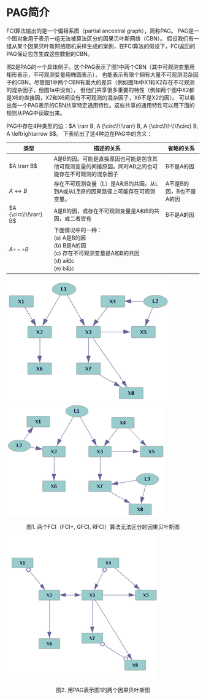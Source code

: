 # PAG简介

FCI算法输出的是一个偏祖系图（partial ancestral graph），简称PAG。
PAG是一个图对象用于表示一组无法被算法区分的因果贝叶斯网络（CBN）。
假设我们有一组从某个因果贝叶斯网络随机采样生成的案例，在FCI算法的假设下，FCI返回的PAG保证包含生成这些数据的CBN。

图2是PAG的一个具体例子。这个PAG表示了图1中两个CBN（其中可观测变量用矩形表示，不可观测变量用椭圆表示），
也能表示有限个拥有大量不可观测混杂因子的CBN。尽管图1中两个CBN有重大的差异（例如图1b中X1和X2存在不可观测的混杂因子，但图1a中没有），
但他们共享很多重要的特性（例如两个图中X2都是X6的直接因，X2和X6间没有不可观测的混杂因子，X6不是X2的因）。
可以看出每一个PAG表示的CBN共享特定通用特性。这些共享的通用特性可以用下面的规则从PAG中读取出来。

PAG中存在4种类型的边：$A \rarr B, A {\circ\!\!\rarr} B, A {\circ\!\!-\!\!\circ} B, A \leftrightarrow B$。
下表给出了这4种边在PAG中的含义：

| 类型 | 描述的关系 | 省略的关系 |
| --- | -------- | -------- |
| $A \rarr B$ | A是B的因。可能是直接原因也可能是包含其他可观测变量的间接原因。同时AB之间也可能存在不可观测的混杂因子| B不是A的因 |
| $A \leftrightarrow B$ | 存在不可观测变量（L）是A和B的共因。从L到A或从L到B的因果路径上可能存在可观测变量。| A不是B的因，B也不是A的因 |
| $A {\circ\!\!\rarr} B$ | A是B的因，或存在不可观测变量是A和B的共因，或二者皆有 | B不是A的因 |
| $A {\circ\!\!-\!\!\circ} B$ | 下面情况中的一种：<br>(a) A是B的因<br>(b) B是A的因<br>(c) 存在不可观测变量是A和B的共因<br>(d) a和c<br>(e) b和c| |

![图1a](../_media/figure_1a.png)
![图1b](../_media/figure_1b.png)

<p align="center">图1. 两个FCI（FCI+, GFCI, RFCI）算法无法区分的因果贝叶斯图</p>

![图2](../_media/figure_2.png)

<p align="center">图2. 用PAG表示图1的两个因果贝叶斯图</p>

